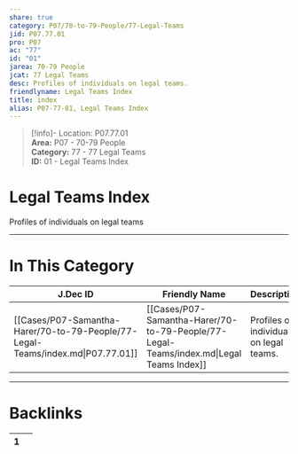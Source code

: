 ```yaml
---  
share: true  
category: P07/70-to-79-People/77-Legal-Teams  
jid: P07.77.01  
pro: P07  
ac: "77"  
id: "01"  
jarea: 70-79 People  
jcat: 77 Legal Teams  
desc: Profiles of individuals on legal teams.  
friendlyname: Legal Teams Index  
title: index  
alias: P07-77-01, Legal Teams Index  
---  
```

  
>[!info]- Location: P07.77.01  
>**Area:** P07 - 70-79 People  
>**Category:** 77 - 77 Legal Teams  
>**ID:** 01 - Legal Teams Index  
  
# Legal Teams Index  
  
Profiles of individuals on legal teams  
   
  
  
---  
# In This Category  
  
| J.Dec ID                                                                        | Friendly Name                                                                           | Description                             |  
| ------------------------------------------------------------------------------- | --------------------------------------------------------------------------------------- | --------------------------------------- |  
| [[Cases/P07-Samantha-Harer/70-to-79-People/77-Legal-Teams/index.md\|P07.77.01]] | [[Cases/P07-Samantha-Harer/70-to-79-People/77-Legal-Teams/index.md\|Legal Teams Index]] | Profiles of individuals on legal teams. |  
  
  
---  
# Backlinks  
<div><table class="dataview table-view-table"><thead class="table-view-thead"><tr class="table-view-tr-header"><th class="table-view-th"><span></span><span class="dataview small-text">1</span></th><th class="table-view-th"><span></span></th></tr></thead><tbody class="table-view-tbody"></tbody></table></div>